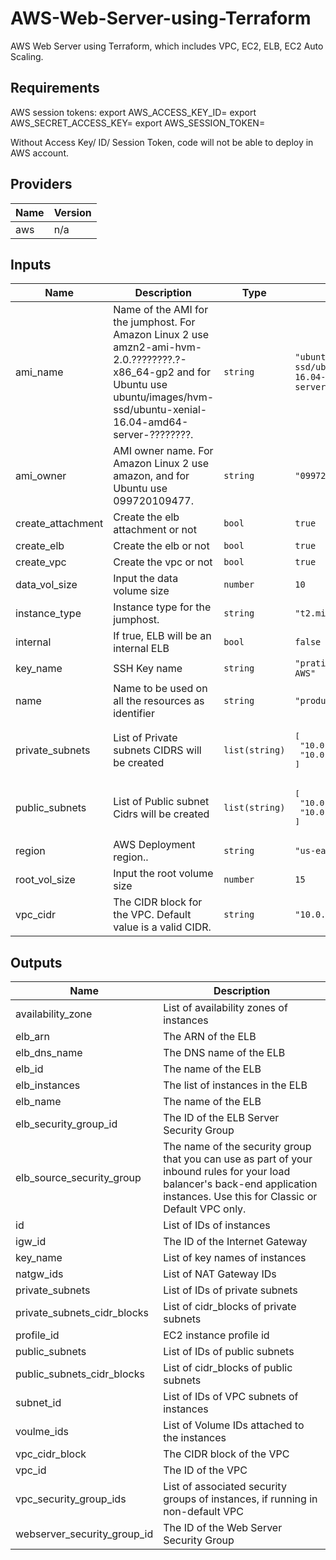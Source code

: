 # AWS-Web-Server-using-Terraform
AWS Web Server using Terraform, which includes VPC, EC2, ELB, EC2 Auto Scaling.

## Requirements

AWS session tokens: 
export AWS_ACCESS_KEY_ID=<Access-key-from-output>
export AWS_SECRET_ACCESS_KEY=<Secret-access-key-from-output>
export AWS_SESSION_TOKEN=<Session-Token-from-output>

Without Access Key/ ID/ Session Token, code will not be able to deploy in AWS account.


## Providers

| Name | Version |
|------|---------|
| aws | n/a |

## Inputs

| Name | Description | Type | Default | Required |
|------|-------------|------|---------|:--------:|
| ami\_name | Name of the AMI for the jumphost. For Amazon Linux 2 use amzn2-ami-hvm-2.0.????????.?-x86\_64-gp2 and for Ubuntu use ubuntu/images/hvm-ssd/ubuntu-xenial-16.04-amd64-server-????????. | `string` | `"ubuntu/images/hvm-ssd/ubuntu-xenial-16.04-amd64-server-????????"` | no |
| ami\_owner | AMI owner name. For Amazon Linux 2 use amazon, and for Ubuntu use 099720109477. | `string` | `"099720109477"` | no |
| create\_attachment | Create the elb attachment or not | `bool` | `true` | no |
| create\_elb | Create the elb or not | `bool` | `true` | no |
| create\_vpc | Create the vpc or not | `bool` | `true` | no |
| data\_vol\_size | Input the data volume size | `number` | `10` | no |
| instance\_type | Instance type for the jumphost. | `string` | `"t2.micro"` | no |
| internal | If true, ELB will be an internal ELB | `bool` | `false` | no |
| key\_name | SSH Key name | `string` | `"pratik-nextGen-AWS"` | no |
| name | Name to be used on all the resources as identifier | `string` | `"production"` | no |
| private\_subnets | List of Private subnets CIDRS will be created | `list(string)` | <pre>[<br>  "10.0.1.0/24",<br>  "10.0.3.0/24"<br>]</pre> | no |
| public\_subnets | List of Public subnet Cidrs  will be created | `list(string)` | <pre>[<br>  "10.0.0.0/24",<br>  "10.0.2.0/24"<br>]</pre> | no |
| region | AWS Deployment region.. | `string` | `"us-east-1"` | no |
| root\_vol\_size | Input the root volume size | `number` | `15` | no |
| vpc\_cidr | The CIDR block for the VPC. Default value is a valid CIDR. | `string` | `"10.0.0.0/16"` | no |


## Outputs

| Name | Description |
|------|-------------|
| availability\_zone | List of availability zones of instances |
| elb\_arn | The ARN of the ELB |
| elb\_dns\_name | The DNS name of the ELB |
| elb\_id | The name of the ELB |
| elb\_instances | The list of instances in the ELB |
| elb\_name | The name of the ELB |
| elb\_security\_group\_id | The ID of the ELB Server Security Group |
| elb\_source\_security\_group | The name of the security group that you can use as part of your inbound rules for your load balancer's back-end application instances. Use this for Classic or Default VPC only. |
| id | List of IDs of instances |
| igw\_id | The ID of the Internet Gateway |
| key\_name | List of key names of instances |
| natgw\_ids | List of NAT Gateway IDs |
| private\_subnets | List of IDs of private subnets |
| private\_subnets\_cidr\_blocks | List of cidr\_blocks of private subnets |
| profile\_id | EC2 instance profile id |
| public\_subnets | List of IDs of public subnets |
| public\_subnets\_cidr\_blocks | List of cidr\_blocks of public subnets |
| subnet\_id | List of IDs of VPC subnets of instances |
| voulme\_ids | List of Volume IDs attached to the instances |
| vpc\_cidr\_block | The CIDR block of the VPC |
| vpc\_id | The ID of the VPC |
| vpc\_security\_group\_ids | List of associated security groups of instances, if running in non-default VPC |
| webserver\_security\_group\_id | The ID of the Web Server Security Group |

